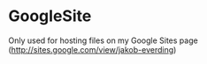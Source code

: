 # GoogleSite
Only used for hosting files on my Google Sites page (http://sites.google.com/view/jakob-everding)
